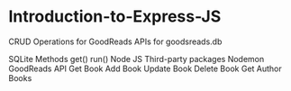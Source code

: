 # Introduction-to-Express-JS
CRUD Operations for GoodReads APIs for goodsreads.db 

SQLite Methods
get()
run()
Node JS Third-party packages
Nodemon
GoodReads API
Get Book
Add Book
Update Book
Delete Book
Get Author Books
